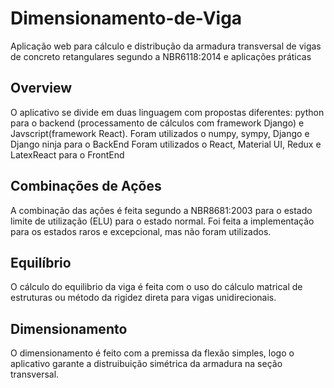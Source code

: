 # Dimensionamento-de-Viga
Aplicação web para cálculo e distribução da armadura transversal de vigas de concreto retangulares segundo a NBR6118:2014 e aplicações práticas

## Overview
O aplicativo se divide em duas linguagem com propostas diferentes: python para o backend (processamento de cálculos com framework Django) e Javscript(framework React).
Foram utilizados o numpy, sympy, Django e Django ninja para o BackEnd
Foram utilizados o React, Material UI, Redux e LatexReact para o FrontEnd

## Combinações de Ações
A combinação das ações é feita segundo a NBR8681:2003 para o estado limite de utilização (ELU) para o estado normal. Foi feita a implementação para os estados raros e excepcional, mas não foram utilizados.

## Equilíbrio
O cálculo do equilibrio da viga é feita com o uso do cálculo matrical de estruturas ou método da rigidez direta para vigas unidirecionais.

## Dimensionamento
O dimensionamento é feito com a premissa da flexão simples, logo o aplicativo garante a distruibuição simétrica da armadura na seção transversal.
